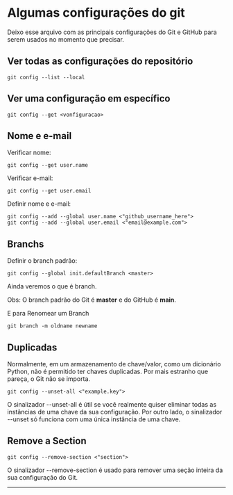 # Algumas configurações do git

Deixo esse arquivo com as principais configurações do Git e GitHub para serem usados no momento que precisar.

## Ver todas as configurações do repositório

```
git config --list --local
```

## Ver uma configuração em específico

```
git config --get <vonfiguracao>
```

## Nome e e-mail

Verificar nome:

```
git config --get user.name
```

Verificar e-mail: 

```
git config --get user.email
```

Definir nome e e-mail:

```
git config --add --global user.name <"github_username_here">
git config --add --global user.email <"email@example.com">
```

## Branchs

Definir o branch padrão:

```
git config --global init.defaultBranch <master>
```

Ainda veremos o que é branch.

Obs: O branch padrão do Git é **master** e do GitHub é **main**.

E para Renomear um Branch

```
git branch -m oldname newname
```

## Duplicadas

Normalmente, em um armazenamento de chave/valor, como um dicionário Python, não é permitido ter chaves duplicadas. Por mais estranho que pareça, o Git não se importa.

```
git config --unset-all <"example.key">
```
O sinalizador --unset-all é útil se você realmente quiser eliminar todas as instâncias de uma chave da sua configuração. Por outro lado, o sinalizador --unset só funciona com uma única instância de uma chave.

## Remove a Section

```
git config --remove-section <"section">
```

O sinalizador --remove-section é usado para remover uma seção inteira da sua configuração do Git. 

---
